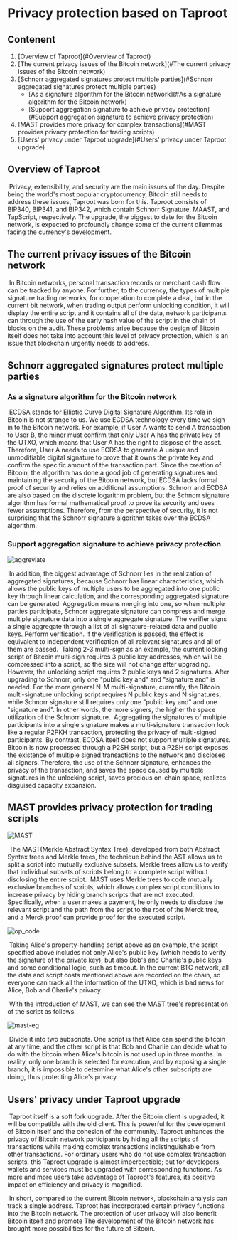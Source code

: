 # Privacy protection based on Taproot

## Contenent

1. [Overview of Taproot](#Overview of Taproot)
2. [The current privacy issues of the Bitcoin network](#The current privacy issues of the Bitcoin network)
3. [Schnorr aggregated signatures protect multiple parties](#Schnorr aggregated signatures protect multiple parties)
	+ [As a signature algorithm for the Bitcoin network](#As a signature algorithm for the Bitcoin network)
	+ [Support aggregation signature to achieve privacy protection](#Support aggregation signature to achieve privacy protection)
4. [MAST provides more privacy for complex transactions](#MAST provides privacy protection for trading scripts)
5. [Users' privacy under Taproot upgrade](#Users' privacy under Taproot upgrade)

## Overview of Taproot

​		Privacy, extensibility, and security are the main issues of the day. Despite being the world's most popular cryptocurrency, Bitcoin still needs to address these issues, Taproot was born for this. Taproot consists of BIP340, BIP341, and BIP342, which contain Schnorr Signature, MAAST, and TapScript, respectively. The upgrade, the biggest to date for the Bitcoin network, is expected to profoundly change some of the current dilemmas facing the currency's development.

## The current privacy issues of the Bitcoin network

​		In Bitcoin networks, personal transaction records or merchant cash flow can be tracked by anyone. For further, to the currency, the types of multiple signature trading networks, for cooperation to complete a deal, but in the current bit network, when trading output perform unlocking condition, it will display the entire script and it contains all of the data, network participants can through the use of the early hash value of the script in the chain of blocks on the audit. These problems arise because the design of Bitcoin itself does not take into account this level of privacy protection, which is an issue that blockchain urgently needs to address.

## Schnorr aggregated signatures protect multiple parties

### As a signature algorithm for the Bitcoin network

​		ECDSA stands for Elliptic Curve Digital Signature Algorithm. Its role in Bitcoin is not strange to us. We use ECDSA technology every time we sign in to the Bitcoin network. For example, if User A wants to send A transaction to User B, the miner must confirm that only User A has the private key of the UTXO, which means that User A has the right to dispose of the asset. Therefore, User A needs to use ECDSA to generate A unique and unmodifiable digital signature to prove that it owns the private key and confirm the specific amount of the transaction part. Since the creation of Bitcoin, the algorithm has done a good job of generating signatures and maintaining the security of the Bitcoin network, but ECDSA lacks formal proof of security and relies on additional assumptions. Schnorr and ECDSA are also based on the discrete logarithm problem, but the Schnorr signature algorithm has formal mathematical proof to prove its security and uses fewer assumptions. Therefore, from the perspective of security, it is not surprising that the Schnorr signature algorithm takes over the ECDSA algorithm.

### Support aggregation signature to achieve privacy protection

![aggreviate](https://cdn.jsdelivr.net/gh/rjman-ljm/resources@master/assets/1626285815309-1626285815302.png)

​		In addition, the biggest advantage of Schnorr lies in the realization of aggregated signatures, because Schnorr has linear characteristics, which allows the public keys of multiple users to be aggregated into one public key through linear calculation, and the corresponding aggregated signature can be generated. Aggregation means merging into one, so when multiple parties participate, Schnorr aggregate signature can compress and merge multiple signature data into a single aggregate signature. The verifier signs a single aggregate through a list of all signature-related data and public keys. Perform verification. If the verification is passed, the effect is equivalent to independent verification of all relevant signatures and all of them are passed. 
​		Taking 2-3 multi-sign as an example, the current locking script of Bitcoin multi-sign requires 3 public key addresses, which will be compressed into a script, so the size will not change after upgrading. However, the unlocking script requires 2 public keys and 2 signatures. After upgrading to Schnorr, only one "public key and" and "signature and" is needed. For the more general N-M multi-signature, currently, the Bitcoin multi-signature unlocking script requires N public keys and N signatures, while Schnorr signature still requires only one "public key and" and one "signature and". In other words, the more signers, the higher the space utilization of the Schnorr signature.
​		Aggregating the signatures of multiple participants into a single signature makes a multi-signature transaction look like a regular P2PKH transaction, protecting the privacy of multi-signed participants. By contrast, ECDSA itself does not support multiple signatures. Bitcoin is now processed through a P2SH script, but a P2SH script exposes the existence of multiple signed transactions to the network and discloses all signers. Therefore, the use of the Schnorr signature, enhances the privacy of the transaction, and saves the space caused by multiple signatures in the unlocking script, saves precious on-chain space, realizes disguised capacity expansion.

## MAST provides privacy protection for trading scripts

![MAST](https://cdn.jsdelivr.net/gh/rjman-ljm/resources@master/assets/1626289416148-1626289416142.png)

​		The MAST(Merkle Abstract Syntax Tree), developed from both Abstract Syntax trees and Merkle trees, the technique behind the AST allows us to split a script into mutually exclusive subsets. Merkle trees allow us to verify that individual subsets of scripts belong to a complete script without disclosing the entire script.
​		MAST uses Merkle trees to code mutually exclusive branches of scripts, which allows complex script conditions to increase privacy by hiding branch scripts that are not executed. Specifically, when a user makes a payment, he only needs to disclose the relevant script and the path from the script to the root of the Merck tree, and a Merck proof can provide proof for the executed script.

![op_code](https://cdn.jsdelivr.net/gh/rjman-ljm/resources@master/assets/1626330184926-1626330184925.png)
		

​		Taking Alice's property-handling script above as an example, the script specified above includes not only Alice's public key (which needs to verify the signature of the private key), but also Bob's and Charlie's public keys and some conditional logic, such as timeout. In the current BTC network, all the data and script costs mentioned above are recorded on the chain, so everyone can track all the information of the UTXO, which is bad news for Alice, Bob and Charlie's privacy.

​		With the introduction of MAST, we can see the MAST tree's representation of the script as follows.

![mast-eg](https://cdn.jsdelivr.net/gh/rjman-ljm/resources@master/assets/1626314836408-1626314836407.png)

​		Divide it into two subscripts. One script is that Alice can spend the bitcoin at any time, and the other script is that Bob and Charlie can decide what to do with the bitcoin when Alice's bitcoin is not used up in three months. In reality, only one branch is selected for execution, and by exposing a single branch, it is impossible to determine what Alice's other subscripts are doing, thus protecting Alice's privacy.

## Users' privacy under Taproot upgrade

​		Taproot itself is a soft fork upgrade. After the Bitcoin client is upgraded, it will be compatible with the old client. This is powerful for the development of Bitcoin itself and the cohesion of the community. Taproot enhances the privacy of Bitcoin network participants by hiding all the scripts of transactions while making complex transactions indistinguishable from other transactions. For ordinary users who do not use complex transaction scripts, this Taproot upgrade is almost imperceptible; but for developers, wallets and services must be upgraded with corresponding functions. As more and more users take advantage of Taproot's features, its positive impact on efficiency and privacy is magnified.

​		In short, compared to the current Bitcoin network, blockchain analysis can track a single address. Taproot has incorporated certain privacy functions into the Bitcoin network. The protection of user privacy will also benefit Bitcoin itself and promote The development of the Bitcoin network has brought more possibilities for the future of Bitcoin.
